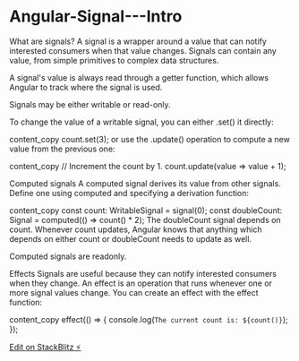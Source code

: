 # Angular-Signal---Intro

What are signals?
A signal is a wrapper around a value that can notify interested consumers when that value changes. Signals can contain any value, from simple primitives to complex data structures.

A signal's value is always read through a getter function, which allows Angular to track where the signal is used.

Signals may be either writable or read-only.

To change the value of a writable signal, you can either .set() it directly:

content_copy
count.set(3);
or use the .update() operation to compute a new value from the previous one:

content_copy
// Increment the count by 1.
count.update(value => value + 1);

Computed signals
A computed signal derives its value from other signals. Define one using computed and specifying a derivation function:

content_copy
const count: WritableSignal<number> = signal(0);
const doubleCount: Signal<number> = computed(() => count() \* 2);
The doubleCount signal depends on count. Whenever count updates, Angular knows that anything which depends on either count or doubleCount needs to update as well.

Computed signals are readonly.

Effects
Signals are useful because they can notify interested consumers when they change. An effect is an operation that runs whenever one or more signal values change. You can create an effect with the effect function:

content_copy
effect(() => {
console.log(`The current count is: ${count()}`);
});

[Edit on StackBlitz ⚡️](https://stackblitz.com/edit/stackblitz-starters-nu7qb7)
